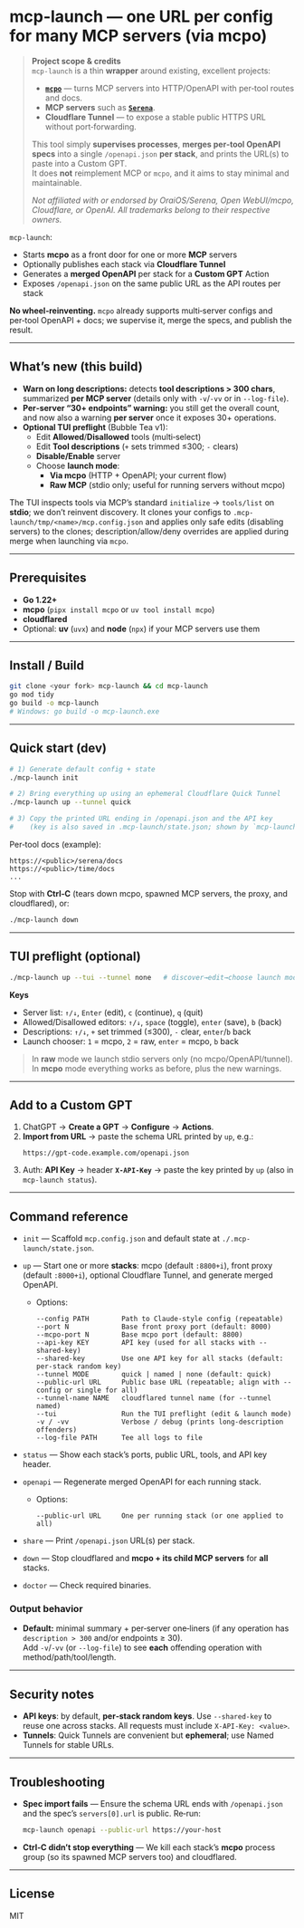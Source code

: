 # mcp-launch — one URL per config for many MCP servers (via **mcpo**)

> **Project scope & credits**  
> `mcp-launch` is a thin **wrapper** around existing, excellent projects:
>
> - **[`mcpo`](https://github.com/open-webui/mcpo)** — turns MCP servers into HTTP/OpenAPI with per‑tool routes and docs.
> - **MCP servers** such as **[`Serena`](https://github.com/oraios/serena)**.
> - **Cloudflare Tunnel** — to expose a stable public HTTPS URL without port‑forwarding.
>
> This tool simply **supervises processes**, **merges per‑tool OpenAPI specs** into a single `/openapi.json` **per stack**, and prints the URL(s) to paste into a Custom GPT.  
> It does **not** reimplement MCP or `mcpo`, and it aims to stay minimal and maintainable.
>
> _Not affiliated with or endorsed by OraiOS/Serena, Open WebUI/mcpo, Cloudflare, or OpenAI. All trademarks belong to their respective owners._

`mcp-launch`:
- Starts **mcpo** as a front door for one or more **MCP** servers
- Optionally publishes each stack via **Cloudflare Tunnel**
- Generates a **merged OpenAPI** per stack for a **Custom GPT** Action
- Exposes `/openapi.json` on the same public URL as the API routes per stack

**No wheel‑reinventing.** `mcpo` already supports multi‑server configs and per‑tool OpenAPI + docs; we supervise it, merge the specs, and publish the result.

---

## What’s new (this build)

- **Warn on long descriptions:** detects **tool descriptions > 300 chars**, summarized **per MCP server** (details only with `-v`/`-vv` or in `--log-file`).
- **Per‑server “30+ endpoints” warning:** you still get the overall count, and now also a warning **per server** once it exposes 30+ operations.
- **Optional TUI preflight** (Bubble Tea v1):
  - Edit **Allowed**/**Disallowed** tools (multi‑select)
  - Edit **Tool descriptions** (`+` sets trimmed ≤300; `-` clears)
  - **Disable/Enable** server
  - Choose **launch mode**:
    - **Via mcpo** (HTTP + OpenAPI; your current flow)
    - **Raw MCP** (stdio only; useful for running servers without mcpo)

The TUI inspects tools via MCP’s standard `initialize` → `tools/list` on **stdio**; we don’t reinvent discovery. It clones your configs to `.mcp-launch/tmp/<name>/mcp.config.json` and applies only safe edits (disabling servers) to the clones; description/allow/deny overrides are applied during merge when launching via `mcpo`.

---

## Prerequisites

- **Go 1.22+**
- **mcpo** (`pipx install mcpo` or `uv tool install mcpo`)
- **cloudflared**
- Optional: **uv** (`uvx`) and **node** (`npx`) if your MCP servers use them

---

## Install / Build

```bash
git clone <your fork> mcp-launch && cd mcp-launch
go mod tidy
go build -o mcp-launch
# Windows: go build -o mcp-launch.exe
```

---

## Quick start (dev)

```bash
# 1) Generate default config + state
./mcp-launch init

# 2) Bring everything up using an ephemeral Cloudflare Quick Tunnel
./mcp-launch up --tunnel quick

# 3) Copy the printed URL ending in /openapi.json and the API key
#    (key is also saved in .mcp-launch/state.json; shown by `mcp-launch status`)
```

Per‑tool docs (example):

```
https://<public>/serena/docs
https://<public>/time/docs
...
```

Stop with **Ctrl‑C** (tears down mcpo, spawned MCP servers, the proxy, and cloudflared), or:

```bash
./mcp-launch down
```

---

## TUI preflight (optional)

```bash
./mcp-launch up --tui --tunnel none   # discover→edit→choose launch mode
```

**Keys**
- Server list: `↑/↓`, `Enter` (edit), `c` (continue), `q` (quit)
- Allowed/Disallowed editors: `↑/↓`, `space` (toggle), `enter` (save), `b` (back)
- Descriptions: `↑/↓`, `+` set trimmed (≤300), `-` clear, `enter`/`b` back
- Launch chooser: `1` = mcpo, `2` = raw, `enter` = mcpo, `b` back

> In **raw** mode we launch stdio servers only (no mcpo/OpenAPI/tunnel).  
> In **mcpo** mode everything works as before, plus the new warnings.

---

## Add to a Custom GPT

1. ChatGPT → **Create a GPT** → **Configure** → **Actions**.
2. **Import from URL** → paste the schema URL printed by `up`, e.g.:
   ```
   https://gpt-code.example.com/openapi.json
   ```
3. Auth: **API Key** → header **`X-API-Key`** → paste the key printed by `up` (also in `mcp-launch status`).

---

## Command reference

- `init` — Scaffold `mcp.config.json` and default state at `./.mcp-launch/state.json`.

- `up` — Start one or more **stacks**: mcpo (default `:8800+i`), front proxy (default `:8000+i`), optional Cloudflare Tunnel, and generate merged OpenAPI.
  - Options:
    ```
    --config PATH        Path to Claude-style config (repeatable)
    --port N             Base front proxy port (default: 8000)
    --mcpo-port N        Base mcpo port (default: 8800)
    --api-key KEY        API key (used for all stacks with --shared-key)
    --shared-key         Use one API key for all stacks (default: per-stack random key)
    --tunnel MODE        quick | named | none (default: quick)
    --public-url URL     Public base URL (repeatable; align with --config or single for all)
    --tunnel-name NAME   cloudflared tunnel name (for --tunnel named)
    --tui                Run the TUI preflight (edit & launch mode)
    -v / -vv             Verbose / debug (prints long-description offenders)
    --log-file PATH      Tee all logs to file
    ```

- `status` — Show each stack’s ports, public URL, tools, and API key header.

- `openapi` — Regenerate merged OpenAPI for each running stack.
  - Options:
    ```
    --public-url URL     One per running stack (or one applied to all)
    ```

- `share` — Print `/openapi.json` URL(s) per stack.

- `down` — Stop cloudflared and **mcpo + its child MCP servers** for **all** stacks.

- `doctor` — Check required binaries.

### Output behavior

- **Default:** minimal summary + per‑server one‑liners (if any operation has `description > 300` and/or endpoints ≥ 30).  
  Add `-v`/`-vv` (or `--log-file`) to see **each** offending operation with method/path/tool/length.

---

## Security notes

- **API keys**: by default, **per‑stack random keys**. Use `--shared-key` to reuse one across stacks. All requests must include `X-API-Key: <value>`.
- **Tunnels**: Quick Tunnels are convenient but **ephemeral**; use Named Tunnels for stable URLs.

---

## Troubleshooting

- **Spec import fails** — Ensure the schema URL ends with `/openapi.json` and the spec’s `servers[0].url` is public. Re‑run:
  ```bash
  mcp-launch openapi --public-url https://your-host
  ```
- **Ctrl‑C didn’t stop everything** — We kill each stack’s **mcpo** process group (so its spawned MCP servers too) and cloudflared.

---

## License

MIT
